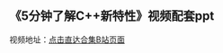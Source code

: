 ## 《5分钟了解C++新特性》视频配套ppt

视频地址：[点击直达合集B站页面](https://space.bilibili.com/3493295527299091/channel/collectiondetail?sid=1626636&ctype=0)

